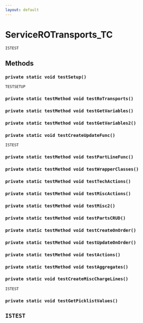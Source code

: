 ```yaml
---
layout: default
---
```

# ServiceROTransports_TC

`ISTEST`
## Methods
### `private static void testSetup()`

`TESTSETUP`
### `private static testMethod void testRoTransports()`
### `private static testMethod void testGetVariables()`
### `private static testMethod void testGetVariables2()`
### `private static void testCreateUpdateFunc()`

`ISTEST`
### `private static testMethod void testPartLineFunc()`
### `private static testMethod void testWrapperClasses()`
### `private static testMethod void testTechActions()`
### `private static testMethod void testMiscActions()`
### `private static testMethod void testMisc2()`
### `private static testMethod void testPartsCRUD()`
### `private static testMethod void testCreateOnOrder()`
### `private static testMethod void testUpdateOnOrder()`
### `private static testMethod void testActions()`
### `private static testMethod void testAggregates()`
### `private static void testCreateMiscChargeLines()`

`ISTEST`
### `private static void testGetPicklistValues()`

`ISTEST`
---
